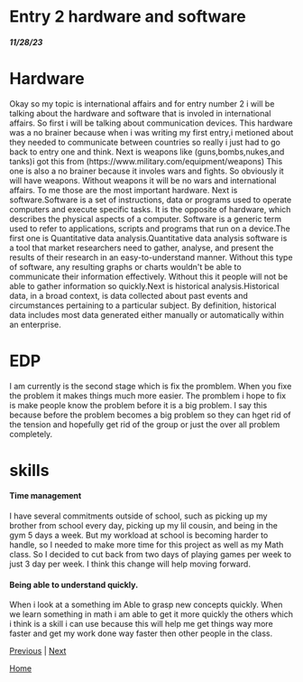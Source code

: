 # Entry 2 hardware and software
##### 11/28/23

<h1>Hardware</h1>
<p>Okay so my topic is international affairs and for entry number 2 i will be talking about the hardware and software that is involed in international affairs. So first i will be talking about communication devices. This hardware was a no brainer because when i was writing my first entry,i metioned about they needed to communicate between countries so really i just had to go back to entry one and think. Next is weapons like (guns,bombs,nukes,and tanks)i got this from (https://www.military.com/equipment/weapons) This one is also a no brainer because it involes wars and fights. So obviously it will have weapons. Without weapons it will be no wars and international affairs. To me those are the most important hardware. Next is software.Software is a set of instructions, data or programs used to operate computers and execute specific tasks. It is the opposite of hardware, which describes the physical aspects of a computer. Software is a generic term used to refer to applications, scripts and programs that run on a device.The first one is Quantitative data analysis.Quantitative data analysis software is a tool that market researchers need to gather, analyse, and present the results of their research in an easy-to-understand manner. Without this type of software, any resulting graphs or charts wouldn't be able to communicate their information effectively. Without this it people will not be able to gather information so quickly.Next is historical analysis.Historical data, in a broad context, is data collected about past events and circumstances pertaining to a particular subject. By definition, historical data includes most data generated either manually or automatically within an enterprise.</p>

<h1>EDP</h1>

<p>I am currently is the second stage which is fix the promblem. When you fixe the problem it makes things much more easier. The promblem i hope to fix is make people know the problem before it is a big problem. I say this because before the problem becomes a big problem so they can hget rid of the tension and hopefully get rid of the group or just the over all problem completely.</p>

<h1>skills</h1>

<h4>Time management</h4>

 I have several commitments outside of school, such as picking up my brother from school every day, picking up my lil cousin, and being in the gym 5 days a week. But my workload at school is becoming harder to handle, so I needed to make more time for this project as well as my Math class. So I decided to cut back from two days of playing games per week to just 3 day per week. I think this change will help moving forward.

<h4>Being able to understand quickly.</h4>

When i look at a something im Able to grasp new concepts quickly. When we learn something in math i am able to get it more quickly the others which i think is a skill i can use because this will help me get things way more faster and get my work done way faster then other people in the class.

[Previous](entry01.md) | [Next](entry03.md)

[Home](../README.md)
